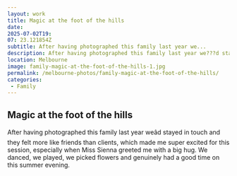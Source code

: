 ```yaml
---
layout: work
title: Magic at the foot of the hills
date: 
2025-07-02T19: 
07: 23.121854Z
subtitle: After having photographed this family last year we...
description: After having photographed this family last year we???d stayed in touch and they felt more like friends than clients, which made me super excited for this session, especially when Miss Sienna greeted me with a big hug. We danced, we played, we picked flowers and genuinely had a good time on this s...
location: Melbourne
image: family-magic-at-the-foot-of-the-hills-1.jpg
permalink: /melbourne-photos/family-magic-at-the-foot-of-the-hills/
categories:
 - Family
---
```


## Magic at the foot of the hills

After having photographed this family last year weâd stayed in touch and they felt more like friends than clients, which made me super excited for this session, especially when Miss Sienna greeted me with a big hug. We danced, we played, we picked flowers and genuinely had a good time on this summer evening.

